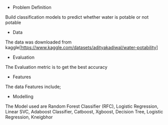 * Problem Definition


Build classification models to predict whether water is potable or not potable


* Data


The data was downloaded from kaggle[https://www.kaggle.com/datasets/adityakadiwal/water-potability]


* Evaluation


The Evaluation metric is to get the best accuracy


* Features


The data Features include; 


* Modelling


The Model used are Random Forest Classifier (RFC), Logistic Regression, Linear SVC, Adaboost Classifier, Catboost, Xgboost, Decision Tree, Logistic Regression, Kneigbhor
